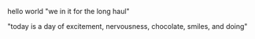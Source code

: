 hello world 
"we in it for the long haul"

"today is a day of excitement, nervousness, chocolate, smiles, and doing"
